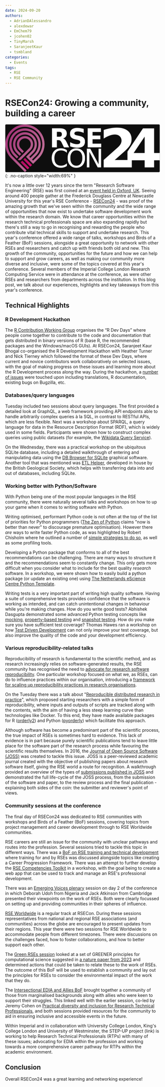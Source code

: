 ```yaml
---
date: 2024-09-20
authors:
  - AdrianDAlessandro
  - alexdewar
  - EmChem79
  - jcohen02
  - TinyMarsh
  - SaranjeetKaur
  - tsmbland
categories:
  - Events
tags:
  - RSE
  - RSE Community
---
```


# RSECon24: Growing a community, building a career

![The RSECon24 Logo](images/rsecon_2024/rsecon24.png){: .no-caption style="width:69%" }

It's now a little over 12 years since the term "Research Software Engineering" (RSE) was first coined at an [event held in Oxford, UK](https://www.software.ac.uk/blog/not-so-brief-history-research-software-engineers-0). Seeing around 400 people gather at the Frederick Douglass Centre at Newcastle University for this year's RSE Conference - [RSECon24](https://rsecon24.society-rse.org/) - was proof of the amazing growth that we've seen within the community and the wide range of opportunities that now exist to undertake software development work within the research domain. We know that career opportunities within the research technical professionals space are also expanding rapidly but there's still a way to go in recognising and rewarding the people who contribute vital technical skills to support and undertake research. This year's conference offered a wide range of talks, workshops and Birds of a Feather (BoF) sessions, alongside a great opportunity to network with other RSEs and researchers and catch up with friends both old and new. This growth of the community, opportunities for the future and how we can help to support and grow careers, as well as making our community more diverse and inclusive, were some of the topics covered at this year's conference. Several members of the Imperial College London Research Computing Service were in attendance at the conference, as were other RSEs and researchers from departments across the institution. In this blog post, we talk about our experiences, highlights and key takeaways from this year's conference.

<!-- more -->

## Technical Highlights

### R Development Hackathon

The [R Contribution Working Group](https://contributor.r-project.org/) organises the “R Dev Days” where people come together to contribute to the code and documentation that gets distributed in binary versions of R (base R, the recommended packages and the Windows/macOS GUIs). At RSECon24, Saranjeet Kaur Bhogal co-organised the R Development Hackathon with Heather Turner and Nick Tierney which followed the format of these Dev Days, where current and novice contributors work collaboratively on selected issues, with the goal of making progress on these issues and learning more about the R Development process along the way. During the hackathon, a [number of issues](https://github.com/r-devel/r-dev-day/issues?q=is%3Aissue+is%3Aopen+label%3ARSECon24) were touched upon including translations, R documentation, existing bugs on Bugzilla, etc.

### Databases/query languages

Tuesday included two sessions about query languages. The first provided a detailed look at GraphQL, a web framework providing API endpoints able to handle arbitrarily complex queries à la SQL, in contrast to RESTful APIs, which are less flexible. Next was a workshop about SPARQL, a query language for data in the Resource Description Format (RDF), which is widely used in some fields. Participants were shown how to construct complex queries using public datasets (for example, the [Wikidata Query Service](https://query.wikidata.org/)).

On the Wednesday, there was a practical workshop on the ubiquitous SQLite database, including a detailed walkthrough of entering and manipulating data using the [DB Browser for SQLite](https://sqlitebrowser.org/) graphical software. Another tool that was mentioned was [ETL Helper](https://github.com/BritishGeologicalSurvey/etlhelper), developed in house by the British Geological Society, which helps with transferring data into and out of databases, including SQLite.

### Working better with Python/Software

With Python being one of the most popular languages in the RSE community, there were naturally several talks and workshops on how to up your game when it comes to writing software with Python.

Writing optimised, performant Python code is not often at the top of the list of priorities for Python programmers ([The Zen of Python](https://peps.python.org/pep-0020/) claims "now is better than never" to discourage premature optimisation). However there _are_ ways to write faster Python code, as was highlighted by Robert Chisholm where he outlined a number of [simple strategies to do so](https://rse.shef.ac.uk/pando-python/ppp), as well as some profiling tools.

Developing a Python package that conforms to all of the best recommendations can be challenging. There are many ways to structure it and the recommendations seem to constantly change. This only gets more difficult when you consider what to include for the best quality _research_ software. In a workshop, we were shown how to easily build a python package (or update an existing one) using [The Netherlands eScience Centre Python Template]( https://research-software-directory.org/software/nlesc-python-template).

Writing tests is a very important part of writing high quality software. Having a suite of comprehensive tests provides confidence that the software is working as intended, and can catch unintentional changes in behaviour while you're making changes. How do you write good tests? Abhishek Dasgupta demonstrated some advanced Python testing concepts like [mocking](https://docs.python.org/3/library/unittest.mock-examples.html), [property-based testing](https://hypothesis.works/articles/getting-started-with-hypothesis/) and [snapshot testing](https://github.com/syrupy-project/syrupy). How do you make sure you have sufficient test coverage? Thomas Hawes ran a workshop on how [Test Driven Development](https://github.com/UniExeterRSE/rsecon24-tdd-workshop/tree/main) can not only improve your test coverage, but also improve the quality of the code and your development efficiency.

### Various reproducibility-related talks

Reproducibility of research is fundamental to the scientific method, and as research increasingly relies on software-generated results, the RSE community has recognised the need to [advocate for research software reproducibility](https://www.software.ac.uk/about-us/manifesto). One particular workshop focused on what we, as RSEs, can do to influence practices within our organisation, introducing a [framework for scaling up reproducibility practices in research organisations](https://zenodo.org/records/10664660).

On the Tuesday there was a talk about "[Reproducible distributed research in practice](https://virtual.oxfordabstracts.com/#/event/49081/submission/148)", which proposed starting researchers with a simple form of reproducibility, where inputs and outputs of scripts are tracked along with the contents, with the aim of having a less steep learning curve than technologies like Docker. To this end, they have made available packages for R ([orderly2](https://mrc-ide.github.io/orderly2/)) and Python ([pyorderly](https://github.com/mrc-ide/pyorderly)) which facilitate this approach.

Although software has become a predominant part of the scientific process, the true impact of RSEs is sometimes hard to evidence. This lack of evidence is in part because purely scientific publications tend to leave little place for the software part of the research process while favouring the scientific results themselves. In 2016, the [Journal of Open Source Software (JOSS)](https://joss.theoj.org) was created to tackle this issue. JOSS is a peer-reviewed academic journal created with the objective of publishing papers about research software itself, giving the RSE world a route for recognition. A walkthrough provided an overview of the types of [submissions published in JOSS](https://joss.readthedocs.io/en/latest/submitting.html) and demonstrated the full life-cycle of the JOSS process, from the submission of the software and paper, to the review process and the final publication - explaining both sides of the coin: the submitter and reviewer's point of views.

### Community sessions at the conference

The final day of RSECon24 was dedicated to RSE communities with workshops and Birds of a Feather (BoF) sessions, covering topics from project management and career development through to RSE Worldwide communities.

RSE careers are still an issue for the community with unclear pathways and routes into the profession. Several sessions tried to tackle this topic in different ways. There was a [BoF on RSE training and technical development](https://virtual.oxfordabstracts.com/#/event/49081/submission/79) where training for and by RSEs was discussed alongside topics like creating a Career Progression Framework. There was an attempt to further develop the [RSE Competencies Toolkit](https://rsetoolkit.github.io/rse-competencies-toolkit/) in a workshop, with the goal being to create a web app that can be used to track and manage an RSE's professional development.

There was an [Emerging Voices plenary](https://rsecon24.society-rse.org/programme/emerging-voice-plenary/) session on day 2 of the conference in which Deborah Udoh from Nigeria and Jack Atkinson from Cambridge presented their viewpoints on the work of RSEs. Both were clearly focussed on setting up and providing communities in their spheres of influence.

[RSE Worldwide](https://rsecon24.society-rse.org/programme/rse-worldwide/) is a regular track at RSECon. During these sessions representatives from national and regional RSE associations (and communities) across the globe are encouraged to present updates from their regions. This year there were two sessions for RSE Worldwide to accommodate people from different timezones. There were discussions on the challenges faced, how to foster collaborations, and how to better support each other.

The [Green RSEs session](https://virtual.oxfordabstracts.com/#/event/49081/submission/82) looked at a set of GREENER principles for computational science suggested in [a nature paper from 2023](https://www.nature.com/articles/s43588-023-00461-y/MMvCVz6cScGMe7AY39GvRQ) and determined actions that could be taken to relate these to the work of RSEs. The outcome of this BoF will be used to establish a community and lay out the principles for RSEs to consider the environmental impact of the work that they do.

The [Intersectional EDIA and Allies BoF](https://virtual.oxfordabstracts.com/#/event/49081/submission/139) brought together a community of those from marginalised backgrounds along with allies who were keen to support their struggles. This linked well with the earlier session, co-led by Jeremy Cohen on [Practical diversity and inclusion for Research Technical Professionals](https://virtual.oxfordabstracts.com/#/event/49081/submission/143), and both sessions provided resources for the community to aid in ensuring inclusive and accessible events in the future.

Within Imperial and in collaboration with University College London, King's College London and University of Westminster, the STEP-UP project (link) is working to help Research Technical Professionals (RTPs) with many of these issues; advocating for EDIA within the profession and working towards a more comprehensive career pathway for RTPs within the academic environment.

## Conclusion

Overall RSECon24 was a great learning and networking experience!
